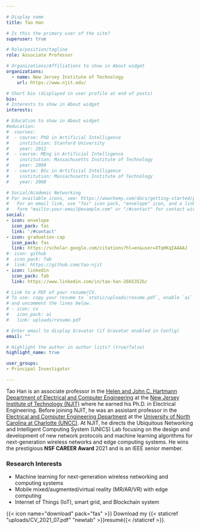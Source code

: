 ```yaml
---

# Display name
title: Tao Han

# Is this the primary user of the site?
superuser: true

# Role/position/tagline
role: Associate Professor

# Organizations/Affiliations to show in About widget
organizations:
  - name: New Jersey Institute of Technology
    url: https://www.njit.edu/

# Short bio (displayed in user profile at end of posts)
bio: 
# Interests to show in About widget
interests:

# Education to show in About widget
#education:
#  courses:
#  - course: PhD in Artificial Intelligence
#    institution: Stanford University
#    year: 2012
#  - course: MEng in Artificial Intelligence
#    institution: Massachusetts Institute of Technology
#    year: 2009
#  - course: BSc in Artificial Intelligence
#    institution: Massachusetts Institute of Technology
#    year: 2008

# Social/Academic Networking
# For available icons, see: https://wowchemy.com/docs/getting-started/page-builder/#icons
#   For an email link, use "fas" icon pack, "envelope" icon, and a link in the
#   form "mailto:your-email@example.com" or "/#contact" for contact widget.
social:
- icon: envelope
  icon_pack: fas
  link: '/#contact'
- icon: graduation-cap
  icon_pack: fas
  link: https://scholar.google.com/citations?hl=en&user=XTqHKqIAAAAJ
#- icon: github
#  icon_pack: fab
#  link: https://github.com/tao-njit
- icon: linkedin
  icon_pack: fab
  link: https://www.linkedin.com/in/tao-han-26b5352b/

# Link to a PDF of your resume/CV.
# To use: copy your resume to `static/uploads/resume.pdf`, enable `ai` icons in `params.toml`, 
# and uncomment the lines below.
# - icon: cv
#   icon_pack: ai
#   link: uploads/resume.pdf

# Enter email to display Gravatar (if Gravatar enabled in Config)
email: ""

# Highlight the author in author lists? (true/false)
highlight_name: true

user_groups:
- Principal Investigator

---
```


Tao Han is an associate professor in the [Helen and John C. Hartmann Department of Electrical and Computer Engineering](https://ece.njit.edu/) at the [New Jersey Institute of Technology (NJIT)](https://www.njit.edu/) where he earned his Ph.D. in Electrical Engineering. Before joining NJIT, he was an assistant professor in the [Electrical and Computer Engineering Department](https://ece.uncc.edu/) at the [University of North Carolina at Charlotte (UNCC)](https://www.uncc.edu/). At NJIT, he directs the Ubiquitous Networking and Intelligent Computing System (UNICS) Lab focusing on the design and development of new network protocols and machine learning algorithms for next-generation wireless networks and edge computing systems. He wins the prestigious **NSF CAREER Award** 2021 and is an IEEE senior member. 

### Research Interests

* Machine learning for next-generation wireless networking and computing systems
* Mobile mixed/augmented/virtual reality (MR/AR/VR) with edge computing
* Internet of Things (IoT), smart grid, and Blockchain system

{{< icon name="download" pack="fas" >}} Download my {{< staticref "uploads/CV_2021_07.pdf" "newtab" >}}resumé{{< /staticref >}}.